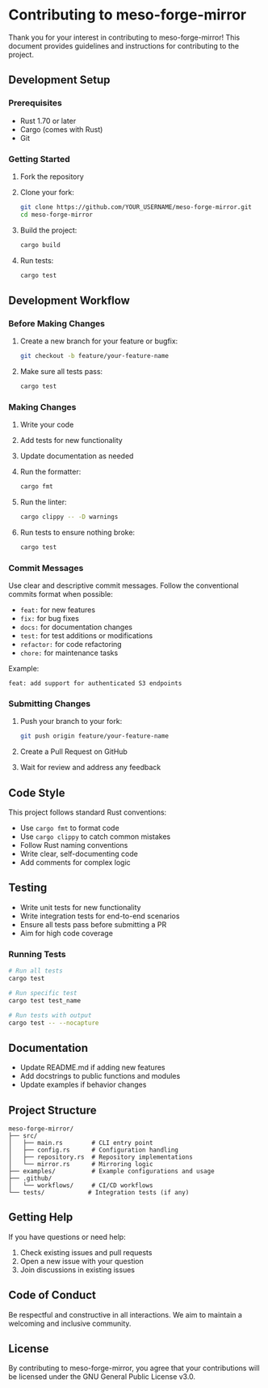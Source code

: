 # Contributing to meso-forge-mirror

Thank you for your interest in contributing to meso-forge-mirror! This document provides guidelines and instructions for contributing to the project.

## Development Setup

### Prerequisites

- Rust 1.70 or later
- Cargo (comes with Rust)
- Git

### Getting Started

1. Fork the repository
2. Clone your fork:
   ```bash
   git clone https://github.com/YOUR_USERNAME/meso-forge-mirror.git
   cd meso-forge-mirror
   ```

3. Build the project:
   ```bash
   cargo build
   ```

4. Run tests:
   ```bash
   cargo test
   ```

## Development Workflow

### Before Making Changes

1. Create a new branch for your feature or bugfix:
   ```bash
   git checkout -b feature/your-feature-name
   ```

2. Make sure all tests pass:
   ```bash
   cargo test
   ```

### Making Changes

1. Write your code
2. Add tests for new functionality
3. Update documentation as needed
4. Run the formatter:
   ```bash
   cargo fmt
   ```

5. Run the linter:
   ```bash
   cargo clippy -- -D warnings
   ```

6. Run tests to ensure nothing broke:
   ```bash
   cargo test
   ```

### Commit Messages

Use clear and descriptive commit messages. Follow the conventional commits format when possible:

- `feat:` for new features
- `fix:` for bug fixes
- `docs:` for documentation changes
- `test:` for test additions or modifications
- `refactor:` for code refactoring
- `chore:` for maintenance tasks

Example:
```
feat: add support for authenticated S3 endpoints
```

### Submitting Changes

1. Push your branch to your fork:
   ```bash
   git push origin feature/your-feature-name
   ```

2. Create a Pull Request on GitHub
3. Wait for review and address any feedback

## Code Style

This project follows standard Rust conventions:

- Use `cargo fmt` to format code
- Use `cargo clippy` to catch common mistakes
- Follow Rust naming conventions
- Write clear, self-documenting code
- Add comments for complex logic

## Testing

- Write unit tests for new functionality
- Write integration tests for end-to-end scenarios
- Ensure all tests pass before submitting a PR
- Aim for high code coverage

### Running Tests

```bash
# Run all tests
cargo test

# Run specific test
cargo test test_name

# Run tests with output
cargo test -- --nocapture
```

## Documentation

- Update README.md if adding new features
- Add docstrings to public functions and modules
- Update examples if behavior changes

## Project Structure

```
meso-forge-mirror/
├── src/
│   ├── main.rs        # CLI entry point
│   ├── config.rs      # Configuration handling
│   ├── repository.rs  # Repository implementations
│   └── mirror.rs      # Mirroring logic
├── examples/          # Example configurations and usage
├── .github/
│   └── workflows/     # CI/CD workflows
└── tests/            # Integration tests (if any)
```

## Getting Help

If you have questions or need help:

1. Check existing issues and pull requests
2. Open a new issue with your question
3. Join discussions in existing issues

## Code of Conduct

Be respectful and constructive in all interactions. We aim to maintain a welcoming and inclusive community.

## License

By contributing to meso-forge-mirror, you agree that your contributions will be licensed under the GNU General Public License v3.0.
